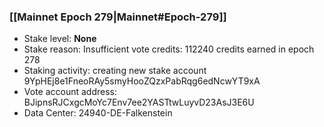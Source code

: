 ### [[Mainnet Epoch 279|Mainnet#Epoch-279]]
* Stake level: **None**
* Stake reason: Insufficient vote credits: 112240 credits earned in epoch 278
* Staking activity: creating new stake account 9YpHEj8e1FneoRAy5smyHooZQzxPabRqg6edNcwYT9xA
* Vote account address: BJipnsRJCxgcMoYc7Env7ee2YASTtwLuyvD23AsJ3E6U
* Data Center: 24940-DE-Falkenstein